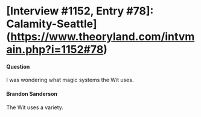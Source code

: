 # [Interview #1152, Entry #78]: Calamity-Seattle](https://www.theoryland.com/intvmain.php?i=1152#78)

#### Question

I was wondering what magic systems the Wit uses.

#### Brandon Sanderson

The Wit uses a variety.

